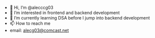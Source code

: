- 👋 Hi, I’m @alecccg03
- 👀 I’m interested in frontend and backend development
- 🌱 I’m currently learning DSA before I jump into backend development
- 📫 How to reach me 
-   email: alecg03@comcast.net

<!---
alecccg03/alecccg03 is a ✨ special ✨ repository because its `README.md` (this file) appears on your GitHub profile.
You can click the Preview link to take a look at your changes.
--->

